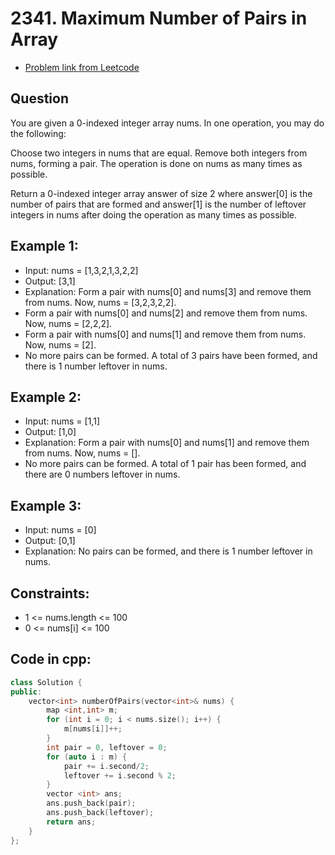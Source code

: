 # 2341. Maximum Number of Pairs in Array
- [Problem link from Leetcode](https://leetcode.com/problems/maximum-number-of-pairs-in-array/description/)
## Question
You are given a 0-indexed integer array nums. In one operation, you may do the following:

Choose two integers in nums that are equal.
Remove both integers from nums, forming a pair.
The operation is done on nums as many times as possible.

Return a 0-indexed integer array answer of size 2 where answer[0] is the number of pairs that are formed and answer[1] is the number of leftover integers in nums after doing the operation as many times as possible.
## Example 1:
- Input: nums = [1,3,2,1,3,2,2]
- Output: [3,1]
- Explanation: Form a pair with nums[0] and nums[3] and remove them from nums. Now, nums = [3,2,3,2,2].
- Form a pair with nums[0] and nums[2] and remove them from nums. Now, nums = [2,2,2].
- Form a pair with nums[0] and nums[1] and remove them from nums. Now, nums = [2].
- No more pairs can be formed. A total of 3 pairs have been formed, and there is 1 number leftover in nums.
## Example 2:
- Input: nums = [1,1]
- Output: [1,0]
- Explanation: Form a pair with nums[0] and nums[1] and remove them from nums. Now, nums = [].
- No more pairs can be formed. A total of 1 pair has been formed, and there are 0 numbers leftover in nums.
## Example 3:
- Input: nums = [0]
- Output: [0,1]
- Explanation: No pairs can be formed, and there is 1 number leftover in nums.
## Constraints:
- 1 <= nums.length <= 100
- 0 <= nums[i] <= 100
## Code in cpp:
```cpp
class Solution {
public:
    vector<int> numberOfPairs(vector<int>& nums) {
        map <int,int> m;
        for (int i = 0; i < nums.size(); i++) {
            m[nums[i]]++;
        }
        int pair = 0, leftover = 0;
        for (auto i : m) {
            pair += i.second/2;
            leftover += i.second % 2; 
        }
        vector <int> ans;
        ans.push_back(pair);
        ans.push_back(leftover);
        return ans;
    }
};
```
